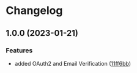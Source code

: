 # Changelog

## 1.0.0 (2023-01-21)


### Features

* added OAuth2 and Email Verification ([11ff6bb](https://github.com/lab-ops/auth/commit/11ff6bb29b15506cdb2cac145710116ff2339d11))
